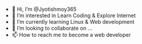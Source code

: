 - 👋 Hi, I’m @Jyotishmoy365
- 👀 I’m interested in Learn Coding & Explore Internet
- 🌱 I’m currently learning Linux & Web development
- 💞️ I’m looking to collaborate on ...
- 📫 How to reach me to become a web developer

<!---
Jyotishmoy365/Jyotishmoy365 is a ✨ special ✨ repository because its `README.md` (this file) appears on your GitHub profile.
You can click the Preview link to take a look at your changes.
--->
